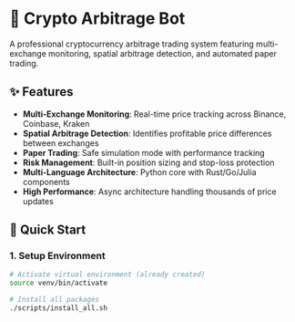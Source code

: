 # 🚀 Crypto Arbitrage Bot

A professional cryptocurrency arbitrage trading system featuring multi-exchange monitoring, spatial arbitrage detection, and automated paper trading.

## ✨ Features

- **Multi-Exchange Monitoring**: Real-time price tracking across Binance, Coinbase, Kraken
- **Spatial Arbitrage Detection**: Identifies profitable price differences between exchanges
- **Paper Trading**: Safe simulation mode with performance tracking
- **Risk Management**: Built-in position sizing and stop-loss protection
- **Multi-Language Architecture**: Python core with Rust/Go/Julia components
- **High Performance**: Async architecture handling thousands of price updates

## 🚀 Quick Start

### 1. Setup Environment

```bash
# Activate virtual environment (already created)
source venv/bin/activate

# Install all packages
./scripts/install_all.sh
